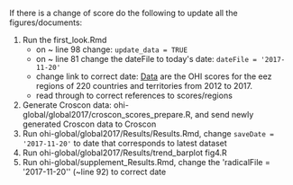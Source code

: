 If there is a change of score do the following to update all the figures/documents:

1. Run the first_look.Rmd
   - on ~ line 98 change: `update_data = TRUE`
   - on ~ line 81 change the dateFile to today's date: `dateFile = '2017-11-20'`
   - change link to correct date: [Data](https://raw.githubusercontent.com/OHI-Science/ohi-global/draft/global2017/OHI_final_formatted_scores_2017-11-15.csv) are the OHI scores for the eez regions of 220 countries and territories from 2012 to 2017.
   - read through to correct references to scores/regions
2. Generate Croscon data: ohi-global/global2017/croscon_scores_prepare.R, and send newly generated Croscon data to Croscon
3. Run ohi-global/global2017/Results/Results.Rmd, change `saveDate = '2017-11-20'` to date that corresponds to latest dataset
4. Run ohi-global/global2017/Results/trend_barplot fig4.R
5. Run ohi-global/supplement_Results.Rmd, change the 'radicalFile = '2017-11-20'' (~line 92) to correct date 